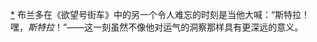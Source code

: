 [*](10_Chapter_Two_Some_Peop.xhtml#footnote-002-backlink) 布兰多在《欲望号街车》中的另一个令人难忘的时刻是当他大喊：“斯特拉！嘿，*斯特拉*！”——这一刻虽然不像他对运气的洞察那样具有更深远的意义。
